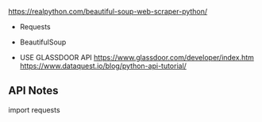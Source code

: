 https://realpython.com/beautiful-soup-web-scraper-python/

- Requests
- BeautifulSoup

- USE GLASSDOOR API
https://www.glassdoor.com/developer/index.htm
https://www.dataquest.io/blog/python-api-tutorial/


API Notes
---------------------------------------------------
import requests
